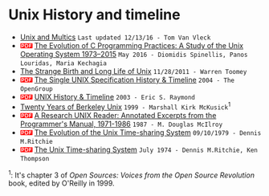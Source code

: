 # Unix History and timeline

* [Unix and Multics](https://www.multicians.org/unix.html) `Last updated 12/13/16 - Tom Van Vleck`
* ![pdf doc](./img/pdf_doc.png?raw=true) [The Evolution of C Programming Practices: A Study of the Unix Operating System 1973–2015](https://www2.dmst.aueb.gr/dds/pubs/conf/2016-ICSE-ProgEvol/html/SLK16.pdf) `May 2016 - Diomidis Spinellis, Panos Louridas, Maria Kechagia`
* [The Strange Birth and Long Life of Unix](https://spectrum.ieee.org/tech-history/cyberspace/the-strange-birth-and-long-life-of-unix) `11/28/2011 - Warren Toomey`
* ![pdf doc](./img/pdf_doc.png?raw=true) [The Single UNIX Specification History & Timeline](http://www.unix.org/Posters/download/unix_posterA3.pdf) `2004 - The OpenGroup`
* ![pdf doc](./img/pdf_doc.png?raw=true) [UNIX History & Timeline](http://www.catb.org/~esr/writings/taoup/html/graphics/timeline.pdf) `2003 - Eric S. Raymond`
* [Twenty Years of Berkeley Unix](https://www.oreilly.com/openbook/opensources/book/kirkmck.html) `1999 - Marshall Kirk McKusick`<sup>1
* ![pdf doc](./img/pdf_doc.png?raw=true) [A Research UNIX Reader: Annotated Excerpts from the Programmer's Manual, 1971-1986](http://www.cs.dartmouth.edu/~doug/reader.pdf) `1987 - M. Douglas McIlroy`
* ![pdf doc](./img/pdf_doc.png?raw=true) [The Evolution of the Unix Time-sharing System](http://www.read.seas.harvard.edu/~kohler/class/aosref/ritchie84evolution.pdf) `09/10/1979 - Dennis M.Ritchie`
* ![pdf doc](./img/pdf_doc.png?raw=true) [The Unix Time-sharing System](https://people.eecs.berkeley.edu/~brewer/cs262/unix.pdf) `July 1974 - Dennis M.Ritchie, Ken Thompson`

<sup>1</sup>: It's chapter 3 of *Open Sources: Voices from the Open Source Revolution* book, edited by O'Reilly in 1999.
